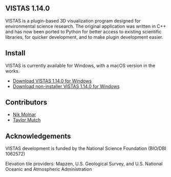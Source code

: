 ## VISTAS 1.14.0 ##

VISTAS is a plugin-based 3D visualization program designed for environmental science research. The original application
was written in C++ and has now been ported to Python for better access to existing scientific libraries, for quicker
development, and to make plugin development easier.

## Install ##

VISTAS is currently available for Windows, with a macOS version in the works.

* [Download VISTAS 1.14.0 for Windows](https://github.com/VISTAS-IVES/pyvistas/releases/download/1.14.0/VISTAS_1_14_0.exe)
* [Download non-installer VISTAS 1.14.0 for Windows](https://github.com/VISTAS-IVES/pyvistas/releases/download/1.14.0/VISTAS_NOINSTALL_1_14_0.zip)

## Contributors ##

* [Nik Molnar](https://github.com/nikmolnar)
* [Taylor Mutch](https://github.com/TaylorMutch)

## Acknowledgements ##

VISTAS development is funded by the National Science Foundation (BIO/DBI 1062572)

Elevation tile providers: Mapzen, U.S. Geological Survey, and U.S. National Oceanic and Atmospheric Administration
